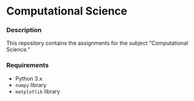# Computational Science

### Description
This repository contains the assignments for the subject "Computational Science."

### Requirements
- Python 3.x
- `numpy` library
- `matplotlib` library
